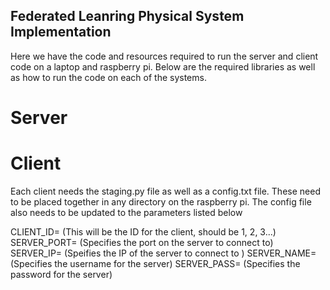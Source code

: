 ## Federated Leanring Physical System Implementation 
Here we have the code and resources required to run the server and client code on a laptop and raspberry pi. 
Below are the required libraries as well as how to run the code on each of the systems. 

# Server 


# Client 
Each client needs the staging.py file as well as a config.txt file. 
These need to be placed together in any directory on the raspberry pi. The config file also needs to be updated to the parameters listed below

CLIENT_ID= (This will be the ID for the client, should be 1, 2, 3...)
SERVER_PORT= (Specifies the port on the server to connect to)
SERVER_IP= (Speifies the IP of the server to connect to )
SERVER_NAME= (Specifies the username for the server)
SERVER_PASS= (Specifies the password for the server)